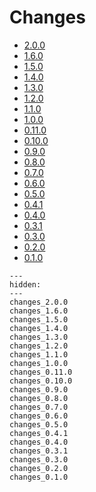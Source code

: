 # Changes

* [2.0.0](changes_2.0.0.md)
* [1.6.0](changes_1.6.0.md)
* [1.5.0](changes_1.5.0.md)
* [1.4.0](changes_1.4.0.md)
* [1.3.0](changes_1.3.0.md)
* [1.2.0](changes_1.2.0.md)
* [1.1.0](changes_1.1.0.md)
* [1.0.0](changes_1.0.0.md)
* [0.11.0](changes_0.11.0.md)
* [0.10.0](changes_0.10.0.md)
* [0.9.0](changes_0.9.0.md)
* [0.8.0](changes_0.8.0.md)
* [0.7.0](changes_0.7.0.md)
* [0.6.0](changes_0.6.0.md)
* [0.5.0](changes_0.5.0.md)
* [0.4.1](changes_0.4.1.md)
* [0.4.0](changes_0.4.0.md)
* [0.3.1](changes_0.3.1.md)
* [0.3.0](changes_0.3.0.md)
* [0.2.0](changes_0.2.0.md)
* [0.1.0](changes_0.1.0.md)

<!--- This MyST Parser Sphinx directive is necessary to keep Sphinx happy. We need list here all release letters again, because release droid and other scripts assume Markdown --->
```{toctree}
---
hidden:
---
changes_2.0.0
changes_1.6.0
changes_1.5.0
changes_1.4.0
changes_1.3.0
changes_1.2.0
changes_1.1.0
changes_1.0.0
changes_0.11.0
changes_0.10.0
changes_0.9.0
changes_0.8.0
changes_0.7.0
changes_0.6.0
changes_0.5.0
changes_0.4.1
changes_0.4.0
changes_0.3.1
changes_0.3.0
changes_0.2.0
changes_0.1.0
```